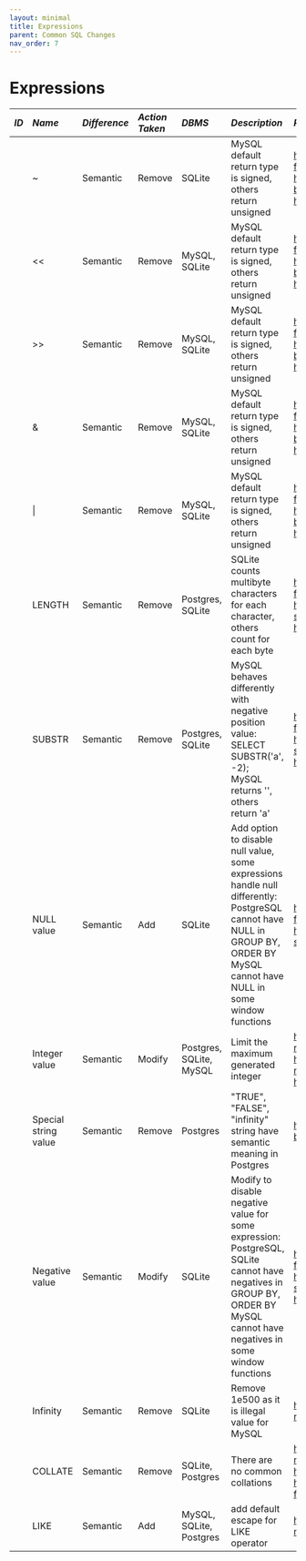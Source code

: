 ```yaml
---
layout: minimal
title: Expressions
parent: Common SQL Changes
nav_order: 7
---
```


# Expressions

| _ID_ | _Name_               | _Difference_ | _Action Taken_ | _DBMS_                  | _Description_                                                                                                                                                                       | _Related Links_                                                                                                                                                                                     |
| :--- | :------------------- | :----------- | :------------- | :---------------------- | :---------------------------------------------------------------------------------------------------------------------------------------------------------------------------------- | :-------------------------------------------------------------------------------------------------------------------------------------------------------------------------------------------------- |
|      | ~                    | Semantic     | Remove         | SQLite                  | MySQL default return type is signed, others return unsigned                                                                                                                         | https://dev.mysql.com/doc/refman/8.4/en/bit-functions.html<br>https://www.postgresql.org/docs/current/functions-bitstring.html<br>https://www.sqlite.org/lang_expr.html                             |
|      | <<                   | Semantic     | Remove         | MySQL, SQLite           | MySQL default return type is signed, others return unsigned                                                                                                                         | https://dev.mysql.com/doc/refman/8.4/en/bit-functions.html<br>https://www.postgresql.org/docs/current/functions-bitstring.html<br>https://www.sqlite.org/lang_expr.html                             |
|      | >>                   | Semantic     | Remove         | MySQL, SQLite           | MySQL default return type is signed, others return unsigned                                                                                                                         | https://dev.mysql.com/doc/refman/8.4/en/bit-functions.html<br>https://www.postgresql.org/docs/current/functions-bitstring.html<br>https://www.sqlite.org/lang_expr.html                             |
|      | &                    | Semantic     | Remove         | MySQL, SQLite           | MySQL default return type is signed, others return unsigned                                                                                                                         | https://dev.mysql.com/doc/refman/8.4/en/bit-functions.html<br>https://www.postgresql.org/docs/current/functions-bitstring.html<br>https://www.sqlite.org/lang_expr.html                             |
|      | \|                   | Semantic     | Remove         | MySQL, SQLite           | MySQL default return type is signed, others return unsigned                                                                                                                         | https://dev.mysql.com/doc/refman/8.4/en/bit-functions.html<br>https://www.postgresql.org/docs/current/functions-bitstring.html<br>https://www.sqlite.org/lang_expr.html                             |
|      | LENGTH               | Semantic     | Remove         | Postgres, SQLite        | SQLite counts multibyte characters for each character, others count for each byte                                                                                                   | https://dev.mysql.com/doc/refman/8.4/en/string-functions.html#function_length<br>https://www.postgresql.org/docs/current/functions-string.html<br>https://www.sqlite.org/lang_corefunc.html#length  |
|      | SUBSTR               | Semantic     | Remove         | Postgres, SQLite        | MySQL behaves differently with negative position value: <br>SELECT SUBSTR('a', -2);<br>MySQL returns '', others return 'a'                                                          | https://dev.mysql.com/doc/refman/8.4/en/string-functions.html#function_substr<br>https://www.postgresql.org/docs/current/functions-string.html<br>https://www.sqlite.org/lang_corefunc.html#substr  |
|      | NULL value           | Semantic     | Add            | SQLite                  | Add option to disable null value, some expressions handle null differently:<br>PostgreSQL cannot have NULL in GROUP BY, ORDER BY<br>MySQL cannot have NULL in some window functions | https://dev.mysql.com/doc/refman/8.4/en/window-function-descriptions.html#function_lead<br>https://www.postgresql.org/docs/current/sql-select.html                                                  |
|      | Integer value        | Semantic     | Modify         | Postgres, SQLite, MySQL | Limit the maximum generated integer                                                                                                                                                 | https://dev.mysql.com/doc/refman/8.0/en/storage-requirements.html<br>https://www.postgresql.org/docs/current/datatype-numeric.html<br>https://www.sqlite.org/limits.html                            |
|      | Special string value | Semantic     | Remove         | Postgres                | "TRUE", "FALSE", "infinity" string have semantic meaning in Postgres                                                                                                                | https://www.postgresql.org/docs/current/datatype-boolean.html                                                                                                                                       |
|      | Negative value       | Semantic     | Modify         | SQLite                  | Modify to disable negative value for some expression:<br>PostgreSQL, SQLite cannot have negatives in GROUP BY, ORDER BY<br>MySQL cannot have negatives in some window functions     | https://dev.mysql.com/doc/refman/8.4/en/window-function-descriptions.html#function_lead<br>https://www.postgresql.org/docs/current/sql-select.html<br>https://www.sqlite.org/lang_select.html       |
|      | Infinity             | Semantic     | Remove         | SQLite                  | Remove 1e500 as it is illegal value for MySQL                                                                                                                                       | https://dev.mysql.com/doc/refman/8.0/en/storage-requirements.html                                                                                                                                   |
|      | COLLATE              | Semantic     | Remove         | SQLite, Postgres        | There are no common collations                                                                                                                                                      | https://dev.mysql.com/doc/refman/8.4/en/charset-mysql.html<br>https://www.postgresql.org/docs/current/collation.html<br>https://www.w3resource.com/sqlite/sqlite-collating-function-or-sequence.php |
|      | LIKE                 | Semantic     | Add            | MySQL, SQLite, Postgres | add default escape for LIKE operator                                                                                                                                                | https://www.postgresql.org/docs/current/functions-matching.html#FUNCTIONS-LIKE                                                                                                                      |
